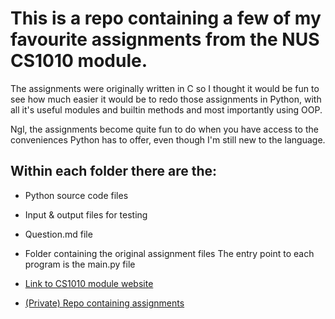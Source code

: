 # This is a repo containing a few of my favourite assignments from the NUS CS1010 module. 
The assignments were originally written in C so I thought it would be fun to see how much easier it would be to redo those assignments in Python,
with all it's useful modules and builtin methods and most importantly using OOP.

Ngl, the assignments become quite fun to do when you have access to the conveniences Python has to offer, even though I'm still new to the language.

## Within each folder there are the:
- Python source code files
- Input & output files for testing
- Question.md file 
- Folder containing the original assignment files
The entry point to each program is the main.py file


- [Link to CS1010 module website](https://nus-cs1010.github.io/2122-s1/)
- [(Private) Repo containing assignments](https://github.com/nus-cs1010-2122-s1)
